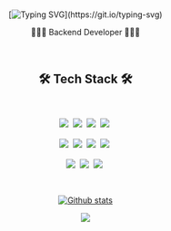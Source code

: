<div align="center">
<br>

[![Typing SVG](https://readme-typing-svg.herokuapp.com?font=Noticia+Text&size=40&color=ADA7F7&center=true&vCenter=true&width=420&height=90&pause=1000&lines=Hi%2C+I'm+Yejin+Shin.)](https://git.io/typing-svg)

<p align="center"> 👩🏻‍💻 Backend Developer 👩🏻‍💻 </p>
<br>

<h2 align="center">🛠 Tech Stack 🛠</h2>
<br>
<p align="center">
  <img src="https://img.shields.io/badge/Spring-6DB33F?style=flat-square&logo=Spring&logoColor=white"/></a>&nbsp
  <img src="https://img.shields.io/badge/SpringBoot-6DB33F?style=flat-square&logo=SpringBoot&logoColor=white"/></a>&nbsp
  <img src="https://img.shields.io/badge/Django-092E20?style=flat-square&logo=Django&logoColor=white"/></a>&nbsp
  <img src="https://img.shields.io/badge/NestJS-E0234E?style=flat-square&logo=NestJS&logoColor=white"/></a>&nbsp
  <br><br>
  <img src="https://img.shields.io/badge/MySQL-4479A1?style=flat&logo=mysql&logoColor=white"/></a>&nbsp
  <img src="https://img.shields.io/badge/PostgreSQL-4169E1?style=flat&logo=postgresql&logoColor=white"/></a>&nbsp
  <img src="https://img.shields.io/badge/MongoDB-47A248?style=flat-square&logo=MongoDB&logoColor=white"/></a>&nbsp
  <img src="https://img.shields.io/badge/Amazon S3-569A31?style=flat-square&logo=amazons3&logoColor=white"/></a>&nbsp
  <br><br>
  <img src="https://img.shields.io/badge/Amazon AWS-232F3E?style=flat-square&logo=amazonaws&logoColor=white"/></a>&nbsp
  <img src="https://img.shields.io/badge/Docker-2496ED?style=flat-square&logo=Docker&logoColor=white"/></a>&nbsp
  <img src="https://img.shields.io/badge/Nginx-009639?style=flat-square&logo=nginx&logoColor=white"/></a>&nbsp
</p>


<br>

[![Github stats](https://github-readme-stats.vercel.app/api?username=yesjjin99&show_icons=true&icon_color=036635&title_color=036635&hide=stars&text_color=5F5F5F)](https://github.com/yesjjin99)

<p align="center">
  <a href="mailto:yesjjin999@gmail.com"><img src="https://img.shields.io/badge/Gmail-d14836?style=flat-square&logo=Gmail&logoColor=white&link=yesjjin999@gmail.com"/></a>
</p>
